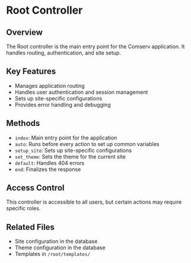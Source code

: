 # Root Controller

## Overview
The Root controller is the main entry point for the Comserv application. It handles routing, authentication, and site setup.

## Key Features
- Manages application routing
- Handles user authentication and session management
- Sets up site-specific configurations
- Provides error handling and debugging

## Methods
- `index`: Main entry point for the application
- `auto`: Runs before every action to set up common variables
- `setup_site`: Sets up site-specific configurations
- `set_theme`: Sets the theme for the current site
- `default`: Handles 404 errors
- `end`: Finalizes the response

## Access Control
This controller is accessible to all users, but certain actions may require specific roles.

## Related Files
- Site configuration in the database
- Theme configuration in the database
- Templates in `/root/templates/`